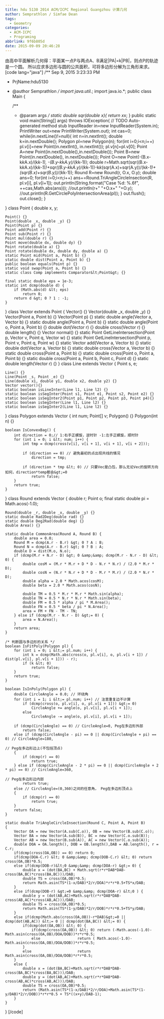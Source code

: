 ```yaml
---
title: hdu 5130 2014 ACM/ICPC Regional Guangzhou 计算几何
author: Semprathlon / Simfae Dean
tags:
  - Geometry
categories:
  - ACM-ICPC
  - Programing
abbrlink: 9f6b805d
date: 2015-09-09 20:46:28
---
```

由高中平面解析几何得：平面某一点P与两点A、B满足|PA|=k|PB|，则点P的轨迹是一个圆。
所以应求多边形与圆的公共面积，可将多边形分解为三角形来求。
[code lang="java"]
/** Sep 9, 2015 3:23:33 PM
 * PrjName:hdu5130
 * @author Semprathlon
 */
import java.util.*;
import java.io.*;
public class Main {

    /**
     * @param args
     */
    static double sqr(double x){
        return x*x;
    }
    public static void main(String[] args) throws IOException{
        // TODO Auto-generated method stub
        InputReader in=new InputReader(System.in);
        PrintWriter out=new PrintWriter(System.out);
        int cas=0;
        while(in.nextLine()!=null){
            int n=in.nextInt();
            double k=in.nextDouble();
            Polygon pl=new Polygon(n);
            for(int i=0;i&lt;n;i++)
                pl.v[i]=new Point(in.nextInt(), in.nextInt());
            pl.v[n]=pl.v[0];
            Point A=new Point(in.nextDouble(),in.nextDouble());
            Point B=new Point(in.nextDouble(), in.nextDouble());
            Point O=new Point(-(B.x-k*k*A.x)/(k*k-1), -(B.y-k*k*A.y)/(k*k-1));
            double r=Math.sqrt(sqr((B.x-k*k*A.x)/(k*k-1))+sqr((B.y-k*k*A.y)/(k*k-1))-k*k*(sqr(A.x)+sqr(A.y))/(k*k-1)+(sqr(B.x)+sqr(B.y))/(k*k-1));
            Round R=new Round(r, O.x, O.y);
            double ans=0;
            for(int i=0;i&lt;n;i++)
                ans+=Round.TriAngleCircleInsection(R, pl.v[i], pl.v[i+1]);
            out.println(String.format(&quot;Case %d: %.6f&quot;, ++cas,Math.abs(ans)));
            //out.println(r+&quot; &quot;+O.x+&quot; &quot;+O.y);
            //out.println(R.GetCirclePolyIntersectionArea(pl));
        }
        out.flush();
        out.close();
    }

}
class Point {
    double x, y;

    Point() {}
    Point(double _x, double _y) {}
    Point(Point p) {}
    Point add(Point r) {}
    Point sub(Point r) {}
    Point mul(double r) {}
    Point move(double dx, double dy) {}
    Point rotate(double a) {}
    Point rotate(double dx, double dy, double a) {}
    static Point mid(Point a, Point b) {}
    static double dist(Point a, Point b) {}
    public boolean equals(Point p) {}
    static void swap(Point a, Point b) {}
    static class Comp implements Comparator&lt;Point&gt; {}

    final static double eps = 1e-3;
    static int dcmp(double d) {
        if (Math.abs(d) &lt; eps)
            return 0;
        return d &gt; 0 ? 1 : -1;
    }

}
class Vector extends Point {
    Vector() {}
    Vector(double _x, double _y) {}
    Vector(Point a, Point b) {}
    Vector(Point p) {}
    static double angle(Vector a, Vector b) {}
    static double angle(Point a, Point b) {}
    static double angle(Point o, Point a, Point b) {}
    double dot(Vector r) {}
    double cross(Vector r) {}
    double length() {}
    Vector normal() {}
    static Point GetLineIntersection(Point p, Vector v, Point q, Vector w) {}
    static Point GetLineIntersection(Point p, Point v, Point q, Point w) {}
    static Vector add(Vector a, Vector b) {}
    static double dot(Vector a, Vector b) {}
    static double cross(Vector a, Vector b) {}
    static double cross(Point a, Point b) {}
    static double cross(Point o, Point a, Point b) {}
    static double cross(Point a, Point b, Point c, Point d) {}
    static double length(Vector r) {}
}
class Line extends Vector {
    Point s, e;

    Line() {}
    Line(Point _s, Point _e) {}
    Line(double x1, double y1, double x2, double y2) {}
    Vector vector(){}
    static boolean isLineInter(Line l1, Line l2) {}
    static boolean isSegInter(Point s1, Point e1, Point s2, Point e2) {}
    static boolean isSegInter2(Point p1, Point p2, Point p3, Point p4){}
    static boolean isSegInter(Line l1, Line l2) {}
    static boolean isSegInter2(Line l1, Line l2) {}
}
class Polygon extends Vector {
    int num;
    Point[] v;
    Polygon() {}
    Polygon(int n) {}

    boolean IsConvexBag() {
        int direction = 0;// 1:右手正螺旋，逆时针 -1:左手正螺旋，顺时针
        for (int i = 0; i &lt; num; i++) {
            int tmp = dcmp(cross(v[i], v[i + 1], v[i + 1], v[i + 2]));

            if (direction == 0) // 避免最初的点出现共线的情况
                direction = tmp;

            if (direction * tmp &lt; 0) // 只要Vec是凸包，那么无论Vec的旋转方向如何，direction*temp都会&gt;=0
                return false;
        }
        return true;
    }

}
class Round extends Vector {
    double r;
    Point o;
    final static double pi = Math.acos(-1.0);

    Round(double _r, double _x, double _y) {}
    static double Rad2Deg(double rad) {}
    static double Deg2Rad(double deg) {}
    double Area() {}

    static double CommonArea(Round A, Round B) {
        double area = 0.0;
        Round M = dcmp(A.r - B.r) &gt; 0 ? A : B;
        Round N = dcmp(A.r - B.r) &gt; 0 ? B : A;
        double D = dist(M.o, N.o);
        if (dcmp(M.r + N.r - D) &gt; 0 &amp;&amp; dcmp(M.r - N.r - D) &lt; 0) {
            double cosM = (M.r * M.r + D * D - N.r * N.r) / (2.0 * M.r * D);
            double cosN = (N.r * N.r + D * D - M.r * M.r) / (2.0 * N.r * D);
            double alpha = 2.0 * Math.acos(cosM);
            double beta = 2.0 * Math.acos(cosN);

            double TM = 0.5 * M.r * M.r * Math.sin(alpha);
            double TN = 0.5 * N.r * N.r * Math.sin(beta);
            double FM = 0.5 * alpha / pi * M.Area();
            double FN = 0.5 * beta / pi * N.Area();
            area = FM + FN - TM - TN;
        } else if (dcmp(M.r - N.r - D) &gt;= 0) {
            area = N.Area();
        }
        return area;
    }

    /* 判断圆与多边形的关系 */
    boolean IsFitPoly(Polygon pl) {
        for (int i = 0; i &lt;= pl.num; i++) {
            int k = dcmp(Math.abs(cross(o, pl.v[i], o, pl.v[i + 1]) / dist(pl.v[i], pl.v[i + 1])) - r);
            if (k &lt; 0)
                return false;
        }
        return true;
    }

    boolean IsInPoly(Polygon pl) {
        double CircleAngle = 0.0; // 环绕角
        for (int i = 1; i &lt;= pl.num; i++) // 注意重复边不计算
            if (dcmp(cross(o, pl.v[i], o, pl.v[i + 1])) &gt;= 0)
                CircleAngle += angle(o, pl.v[i], pl.v[i + 1]);
            else
                CircleAngle -= angle(o, pl.v[i], pl.v[i + 1]);

        if (dcmp(CircleAngle) == 0) // CircleAngle=0, Peg在多边形外部
            return false;
        else if (dcmp(CircleAngle - pi) == 0 || dcmp(CircleAngle + pi) == 0) // CircleAngle=180,
                                                                                // Peg在多边形边上(不包括顶点)
        {
            if (dcmp(r) == 0)
                return true;
        } else if (dcmp(CircleAngle - 2 * pi) == 0 || dcmp(CircleAngle + 2 * pi) == 0) // CircleAngle=360,
                                                                                        // Peg在多边形边内部
            return true;
        else // CircleAngle=(0,360)之间的任意角， Peg在多边形顶点上
        {
            if (dcmp(r) == 0)
                return true;
        }
        return false;
    }
    
    static double TriAngleCircleInsection(Round C, Point A, Point B)
    {
        Vector OA = new Vector(A.sub(C.o)), OB = new Vector(B.sub(C.o));
        Vector BA = new Vector(A.sub(B)), BC = new Vector(C.o.sub(B));
        Vector AB = new Vector(B.sub(A)), AC = new Vector(C.o.sub(A));
        double DOA = OA.length(), DOB = OB.length(),DAB = AB.length(), r = C.r;
        if(dcmp(cross(OA,OB)) == 0) return 0;
        if(dcmp(DOA-C.r) &lt; 0 &amp;&amp; dcmp(DOB-C.r) &lt; 0) return cross(OA,OB)*0.5;
        else if(dcmp(DOB-r)&lt;0 &amp;&amp; dcmp(DOA-r) &gt;= 0) {
            double x = (dot(BA,BC) + Math.sqrt(r*r*DAB*DAB-cross(BA,BC)*cross(BA,BC)))/DAB;
            double TS = cross(OA,OB)*0.5;
            return Math.asin(TS*(1-x/DAB)*2/r/DOA)*r*r*0.5+TS*x/DAB;
        }
        else if(dcmp(DOB-r) &gt;=0 &amp;&amp; dcmp(DOA-r) &lt;0 ) {
            double y = (dot(AB,AC)+Math.sqrt(r*r*DAB*DAB-cross(AB,AC)*cross(AB,AC)))/DAB;
            double TS = cross(OA,OB)*0.5;
            return Math.asin(TS*(1-y/DAB)*2/r/DOB)*r*r*0.5+TS*y/DAB;
        }
        else if(dcmp(Math.abs(cross(OA,OB))-r*DAB)&gt;=0 || dcmp(dot(AB,AC)) &lt;= 0 || dcmp(dot(BA,BC)) &lt;= 0) {
            if(dcmp(dot(OA,OB)) &lt; 0) {
                if(dcmp(cross(OA,OB)) &lt; 0) return (-Math.acos(-1.0)-Math.asin(cross(OA,OB)/DOA/DOB))*r*r*0.5;
                else                 return ( Math.acos(-1.0)-Math.asin(cross(OA,OB)/DOA/DOB))*r*r*0.5;
            }
            else                     return Math.asin(cross(OA,OB)/DOA/DOB)*r*r*0.5;
        }
        else {
            double x = (dot(BA,BC)+Math.sqrt(r*r*DAB*DAB-cross(BA,BC)*cross(BA,BC)))/DAB;
            double y = (dot(AB,AC)+Math.sqrt(r*r*DAB*DAB-cross(AB,AC)*cross(AB,AC)))/DAB;
            double TS = cross(OA,OB)*0.5;
            return (Math.asin(TS*(1-x/DAB)*2/r/DOA)+Math.asin(TS*(1-y/DAB)*2/r/DOB))*r*r*0.5 + TS*((x+y)/DAB-1);
        }
    }
}
[/code]